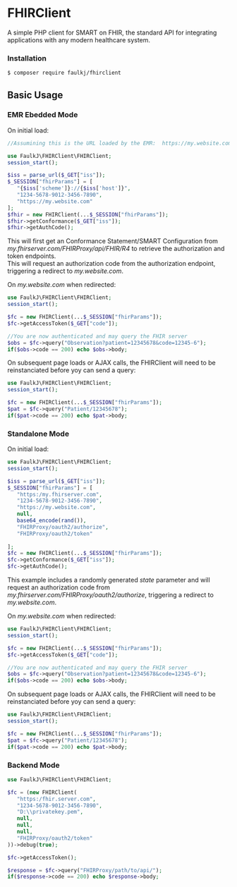 # FHIRClient
A simple PHP client for SMART on FHIR, the standard API for integrating applications with any modern healthcare system.

### Installation
```bash
$ composer require faulkj/fhirclient
```

## Basic Usage


### EMR Ebedded Mode

On initial load:
```php
//Assumining this is the URL loaded by the EMR:  https://my.website.com/launch/?iss=https://my.fhirserver.com/FHIRProxy/api/FHIR/R4&launch=abc123

use FaulkJ\FHIRClient\FHIRClient;
session_start();

$iss = parse_url($_GET["iss"]);
$_SESSION["fhirParams"] = [
   "{$iss['scheme']}://{$iss['host']}",
   "1234-5678-9012-3456-7890",
   "https://my.website.com"
];
$fhir = new FHIRClient(...$_SESSION["fhirParams"]);
$fhir->getConformance($_GET["iss"]);
$fhir->getAuthCode();
```

This will first get an Conformance Statement/SMART Configuration from _my.fhirserver.com/FHIRProxy/api/FHIR/R4_ to retrieve the authorization and token endpoints.  
This will request an authorization code from the authorization endpoint, triggering a redirect to _my.website.com_.

On _my.website.com_ when redirected:
```php
use FaulkJ\FHIRClient\FHIRClient;
session_start();

$fc = new FHIRClient(...$_SESSION["fhirParams"]);
$fc->getAccessToken($_GET["code"]);

//You are now authenticated and may query the FHIR server
$obs = $fc->query("Observation?patient=12345678&code=12345-6");
if($obs->code == 200) echo $obs->body;
```

On subsequent page loads or AJAX calls, the FHIRClient will need to be reinstanciated before yoy can send a query:
```php
use FaulkJ\FHIRClient\FHIRClient;
session_start();

$fc = new FHIRClient(...$_SESSION["fhirParams"]);
$pat = $fc->query("Patient/12345678");
if($pat->code == 200) echo $pat->body;
```


### Standalone Mode

On initial load:
```php
use FaulkJ\FHIRClient\FHIRClient;
session_start();

$iss = parse_url($_GET["iss"]);
$_SESSION["fhirParams"] = [
   "https:/my.fhirserver.com",
   "1234-5678-9012-3456-7890", 
   "https://my.website.com",
   null,
   base64_encode(rand()),
   "FHIRProxy/oauth2/authorize",
   "FHIRProxy/oauth2/token"
   
];
$fc = new FHIRClient(...$_SESSION["fhirParams"]);
$fc->getConformance($_GET["iss"]);
$fc->getAuthCode();
```
This example includes a randomly generated _state_ parameter and will request an authorization code from _my.fhirserver.com/FHIRProxy/oauth2/authorize_, triggering a redirect to _my.website.com_.

On _my.website.com_ when redirected:
```php
use FaulkJ\FHIRClient\FHIRClient;
session_start();

$fc = new FHIRClient(...$_SESSION["fhirParams"]);
$fc->getAccessToken($_GET["code"]);

//You are now authenticated and may query the FHIR server
$obs = $fc->query("Observation?patient=12345678&code=12345-6");
if($obs->code == 200) echo $obs->body;
```

On subsequent page loads or AJAX calls, the FHIRClient will need to be reinstanciated before yoy can send a query:
```php
use FaulkJ\FHIRClient\FHIRClient;
session_start();

$fc = new FHIRClient(...$_SESSION["fhirParams"]);
$pat = $fc->query("Patient/12345678");
if($pat->code == 200) echo $pat->body;
```

### Backend Mode

```php
use FaulkJ\FHIRClient\FHIRClient;

$fc = (new FHIRClient(
   "https:/fhir.server.com",
   "1234-5678-9012-3456-7890",
   "D:\\privatekey.pem",
   null,
   null,
   null,
   "FHIRProxy/oauth2/token"
))->debug(true);

$fc->getAccessToken();

$response = $fc->query("FHIRProxy/path/to/api/");
if($response->code == 200) echo $response->body;
```
